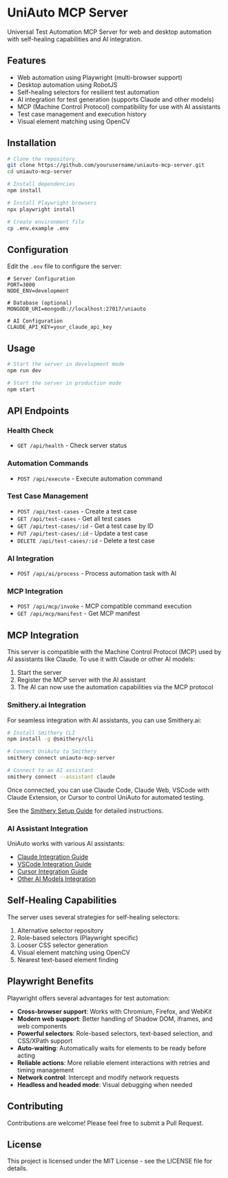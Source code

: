 # UniAuto MCP Server

Universal Test Automation MCP Server for web and desktop automation with self-healing capabilities and AI integration.

## Features

- Web automation using Playwright (multi-browser support)
- Desktop automation using RobotJS
- Self-healing selectors for resilient test automation
- AI integration for test generation (supports Claude and other models)
- MCP (Machine Control Protocol) compatibility for use with AI assistants
- Test case management and execution history
- Visual element matching using OpenCV

## Installation

```bash
# Clone the repository
git clone https://github.com/yourusername/uniauto-mcp-server.git
cd uniauto-mcp-server

# Install dependencies
npm install

# Install Playwright browsers
npx playwright install

# Create environment file
cp .env.example .env
```

## Configuration

Edit the `.env` file to configure the server:

```
# Server Configuration
PORT=3000
NODE_ENV=development

# Database (optional)
MONGODB_URI=mongodb://localhost:27017/uniauto

# AI Configuration
CLAUDE_API_KEY=your_claude_api_key
```

## Usage

```bash
# Start the server in development mode
npm run dev

# Start the server in production mode
npm start
```

## API Endpoints

### Health Check
- `GET /api/health` - Check server status

### Automation Commands
- `POST /api/execute` - Execute automation command

### Test Case Management
- `POST /api/test-cases` - Create a test case
- `GET /api/test-cases` - Get all test cases
- `GET /api/test-cases/:id` - Get a test case by ID
- `PUT /api/test-cases/:id` - Update a test case
- `DELETE /api/test-cases/:id` - Delete a test case

### AI Integration
- `POST /api/ai/process` - Process automation task with AI

### MCP Integration
- `POST /api/mcp/invoke` - MCP compatible command execution
- `GET /api/mcp/manifest` - Get MCP manifest

## MCP Integration

This server is compatible with the Machine Control Protocol (MCP) used by AI assistants like Claude. To use it with Claude or other AI models:

1. Start the server
2. Register the MCP server with the AI assistant
3. The AI can now use the automation capabilities via the MCP protocol

### Smithery.ai Integration

For seamless integration with AI assistants, you can use Smithery.ai:

```bash
# Install Smithery CLI
npm install -g @smithery/cli

# Connect UniAuto to Smithery
smithery connect uniauto-mcp-server

# Connect to an AI assistant
smithery connect --assistant claude
```

Once connected, you can use Claude Code, Claude Web, VSCode with Claude Extension, or Cursor to control UniAuto for automated testing.

See the [Smithery Setup Guide](docs/smithery-setup.md) for detailed instructions.

### AI Assistant Integration

UniAuto works with various AI assistants:

- [Claude Integration Guide](docs/ai-integration/claude.md)
- [VSCode Integration Guide](docs/ai-integration/vscode.md)
- [Cursor Integration Guide](docs/ai-integration/cursor.md)
- [Other AI Models Integration](docs/ai-integration/other-models.md)

## Self-Healing Capabilities

The server uses several strategies for self-healing selectors:

1. Alternative selector repository
2. Role-based selectors (Playwright specific)
3. Looser CSS selector generation
4. Visual element matching using OpenCV
5. Nearest text-based element finding

## Playwright Benefits

Playwright offers several advantages for test automation:

- **Cross-browser support**: Works with Chromium, Firefox, and WebKit
- **Modern web support**: Better handling of Shadow DOM, iframes, and web components
- **Powerful selectors**: Role-based selectors, text-based selection, and CSS/XPath support
- **Auto-waiting**: Automatically waits for elements to be ready before acting
- **Reliable actions**: More reliable element interactions with retries and timing management
- **Network control**: Intercept and modify network requests
- **Headless and headed mode**: Visual debugging when needed

## Contributing

Contributions are welcome! Please feel free to submit a Pull Request.

## License

This project is licensed under the MIT License - see the LICENSE file for details.